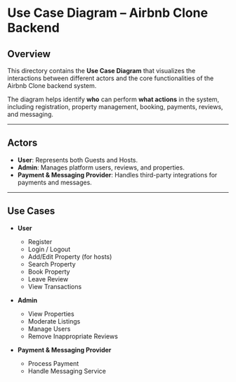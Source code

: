 # Use Case Diagram – Airbnb Clone Backend

## Overview

This directory contains the **Use Case Diagram** that visualizes the interactions between different actors and the core functionalities of the Airbnb Clone backend system.

The diagram helps identify **who** can perform **what actions** in the system, including registration, property management, booking, payments, reviews, and messaging.

---

## Actors

- **User**: Represents both Guests and Hosts.
- **Admin**: Manages platform users, reviews, and properties.
- **Payment & Messaging Provider**: Handles third-party integrations for payments and messages.

---

## Use Cases

- **User**
  - Register
  - Login / Logout
  - Add/Edit Property (for hosts)
  - Search Property
  - Book Property
  - Leave Review
  - View Transactions

- **Admin**
  - View Properties
  - Moderate Listings
  - Manage Users
  - Remove Inappropriate Reviews

- **Payment & Messaging Provider**
  - Process Payment
  - Handle Messaging Service
